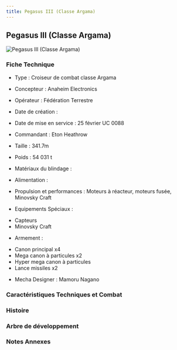 ```yaml
---
title: Pegasus III (Classe Argama)
---
```


Pegasus III (Classe Argama)
---------------------------


![Pegasus III (Classe Argama)](/images/stories/saga/sentinel/mechas/argama-2.jpg)


### Fiche Technique



- Type : Croiseur de combat classe Argama
  
- Concepteur : Anaheim Electronics
  
- Opérateur : Fédération Terrestre
  
- Date de création : 
  
- Date de mise en service : 25 février UC 0088
  
- Commandant : Eton Heathrow
  
- Taille : 341.7m
  
- Poids : 54 031 t
  
- Matériaux du blindage : 
  
- Alimentation : 
  
- Propulsion et performances : Moteurs à réacteur, moteurs fusée, Minovsky Craft
  
- Equipements Spéciaux :


* Capteurs
* Minovsky Craft


- Armement :


* Canon principal x4
* Mega canon à particules x2
* Hyper mega canon à particules
* Lance missiles x2


- Mecha Designer : Mamoru Nagano


### Caractéristiques Techniques et Combat


### Histoire


### Arbre de développement


### Notes Annexes


